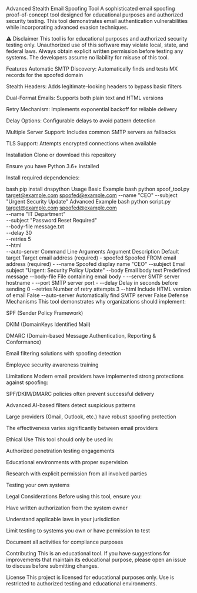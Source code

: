 Advanced Stealth Email Spoofing Tool
A sophisticated email spoofing proof-of-concept tool designed for educational purposes and authorized security testing. This tool demonstrates email authentication vulnerabilities while incorporating advanced evasion techniques.

⚠️ Disclaimer
This tool is for educational purposes and authorized security testing only. Unauthorized use of this software may violate local, state, and federal laws. Always obtain explicit written permission before testing any systems. The developers assume no liability for misuse of this tool.

Features
Automatic SMTP Discovery: Automatically finds and tests MX records for the spoofed domain

Stealth Headers: Adds legitimate-looking headers to bypass basic filters

Dual-Format Emails: Supports both plain text and HTML versions

Retry Mechanism: Implements exponential backoff for reliable delivery

Delay Options: Configurable delays to avoid pattern detection

Multiple Server Support: Includes common SMTP servers as fallbacks

TLS Support: Attempts encrypted connections when available

Installation
Clone or download this repository

Ensure you have Python 3.6+ installed

Install required dependencies:

bash
pip install dnspython
Usage
Basic Example
bash
python spoof_tool.py target@example.com spoofed@example.com --name "CEO" --subject "Urgent Security Update"
Advanced Example
bash
python script.py target@example.com spoofed@example.com \
  --name "IT Department" \
  --subject "Password Reset Required" \
  --body-file message.txt \
  --delay 30 \
  --retries 5 \
  --html \
  --auto-server
Command Line Arguments
Argument	Description	Default
target	Target email address (required)	-
spoofed	Spoofed FROM email address (required)	-
--name	Spoofed display name	"CEO"
--subject	Email subject	"Urgent: Security Policy Update"
--body	Email body text	Predefined message
--body-file	File containing email body	-
--server	SMTP server hostname	-
--port	SMTP server port	-
--delay	Delay in seconds before sending	0
--retries	Number of retry attempts	3
--html	Include HTML version of email	False
--auto-server	Automatically find SMTP server	False
Defense Mechanisms
This tool demonstrates why organizations should implement:

SPF (Sender Policy Framework)

DKIM (DomainKeys Identified Mail)

DMARC (Domain-based Message Authentication, Reporting & Conformance)

Email filtering solutions with spoofing detection

Employee security awareness training

Limitations
Modern email providers have implemented strong protections against spoofing:

SPF/DKIM/DMARC policies often prevent successful delivery

Advanced AI-based filters detect suspicious patterns

Large providers (Gmail, Outlook, etc.) have robust spoofing protection

The effectiveness varies significantly between email providers

Ethical Use
This tool should only be used in:

Authorized penetration testing engagements

Educational environments with proper supervision

Research with explicit permission from all involved parties

Testing your own systems

Legal Considerations
Before using this tool, ensure you:

Have written authorization from the system owner

Understand applicable laws in your jurisdiction

Limit testing to systems you own or have permission to test

Document all activities for compliance purposes

Contributing
This is an educational tool. If you have suggestions for improvements that maintain its educational purpose, please open an issue to discuss before submitting changes.

License
This project is licensed for educational purposes only. Use is restricted to authorized testing and educational environments.

